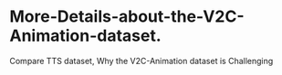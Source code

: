 # More-Details-about-the-V2C-Animation-dataset.
Compare TTS dataset, Why the V2C-Animation dataset is Challenging
